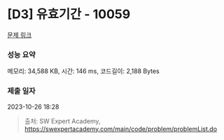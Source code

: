 # [D3] 유효기간 - 10059 

[문제 링크](https://swexpertacademy.com/main/code/problem/problemDetail.do?contestProbId=AXK6YRNaKq0DFAU3) 

### 성능 요약

메모리: 34,588 KB, 시간: 146 ms, 코드길이: 2,188 Bytes

### 제출 일자

2023-10-26 18:28



> 출처: SW Expert Academy, https://swexpertacademy.com/main/code/problem/problemList.do